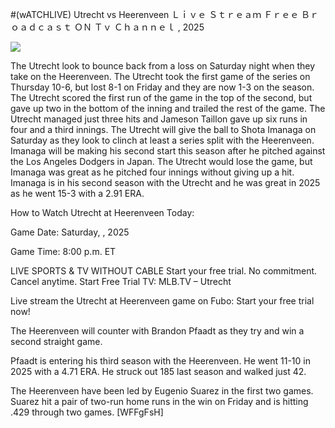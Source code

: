 #(wATCHLIVE) Utrecht vs Heerenveen Ｌｉｖｅ Ｓｔｒｅａｍ Ｆｒｅｅ Ｂｒｏａｄｃａｓｔ ＯＮ Ｔｖ Ｃｈａｎｎｅｌ , 2025  
  
  
[![](https://i.imgur.com/qSNzIqt.png)](https://movie.rssnews.media/vDAtfoPFy.php)  
  
The Utrecht look to bounce back from a loss on Saturday night when they take on the Heerenveen. The Utrecht took the first game of the series on Thursday 10-6, but lost 8-1 on Friday and they are now 1-3 on the season. The Utrecht scored the first run of the game in the top of the second, but gave up two in the bottom of the inning and trailed the rest of the game. The Utrecht managed just three hits and Jameson Taillon gave up six runs in four and a third innings. The Utrecht will give the ball to Shota Imanaga on Saturday as they look to clinch at least a series split with the Heerenveen. Imanaga will be making his second start this season after he pitched against the Los Angeles Dodgers in Japan. The Utrecht would lose the game, but Imanaga was great as he pitched four innings without giving up a hit. Imanaga is in his second season with the Utrecht and he was great in 2025 as he went 15-3 with a 2.91 ERA.

How to Watch Utrecht at Heerenveen Today:

Game Date: Saturday, , 2025

Game Time: 8:00 p.m. ET

LIVE SPORTS & TV WITHOUT CABLE
Start your free trial. No commitment. Cancel anytime.
Start Free Trial
TV: MLB.TV – Utrecht

Live stream the Utrecht at Heerenveen game on Fubo: Start your free trial now!

The Heerenveen will counter with Brandon Pfaadt as they try and win a second straight game.

Pfaadt is entering his third season with the Heerenveen. He went 11-10 in 2025 with a 4.71 ERA. He struck out 185 last season and walked just 42.

The Heerenveen have been led by Eugenio Suarez in the first two games. Suarez hit a pair of two-run home runs in the win on Friday and is hitting .429 through two games. [WFFgFsH]